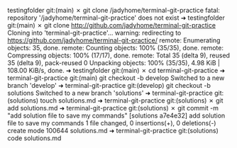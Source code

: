 testingfolder git:(main) ✗ git clone /jadyhome/terminal-git-practice
fatal: repository '/jadyhome/terminal-git-practice' does not exist
➜  testingfolder git:(main) ✗ git clone http://github.com/jadyhome/terminal-git-practice
Cloning into 'terminal-git-practice'...
warning: redirecting to https://github.com/jadyhome/terminal-git-practice/
remote: Enumerating objects: 35, done.
remote: Counting objects: 100% (35/35), done.
remote: Compressing objects: 100% (17/17), done.
remote: Total 35 (delta 9), reused 35 (delta 9), pack-reused 0
Unpacking objects: 100% (35/35), 4.98 KiB | 108.00 KiB/s, done.
➜  testingfolder git:(main) ✗ cd terminal-git-practice
➜  terminal-git-practice git:(main) git checkout -b develop
Switched to a new branch 'develop'
➜  terminal-git-practice git:(develop) git checkout -b solutions
Switched to a new branch 'solutions'
➜  terminal-git-practice git:(solutions) touch solutions.md
➜  terminal-git-practice git:(solutions) ✗ git add solutions.md
➜  terminal-git-practice git:(solutions) ✗ git commit -m "add solution file to save my commands"
[solutions a7e4e32] add solution file to save my commands
 1 file changed, 0 insertions(+), 0 deletions(-)
 create mode 100644 solutions.md
➜  terminal-git-practice git:(solutions) code solutions.md
